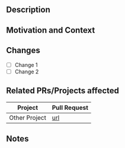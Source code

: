 <!--- Provide a general summary of your changes in the Title above -->

## Description
<!--- Describe your changes in detail -->

## Motivation and Context
<!--- Why is this change required? What problem does it solve? -->
<!--- If it fixes an open issue, please link to the issue here. -->

## Changes
<!--- List of changes done/todo --->
- [ ] Change 1
- [ ] Change 2

## Related PRs/Projects affected
<!--- Delete lines of projects that were not changed. -->
Project             | Pull Request
------------------- | --------------
Other Project            | [url](url)
<!--- Add any other related projects/PR -->


## Notes
<!--- Optional --->
<!--- Any extra information important for the reviewer, such as sensible changes that need a more strict review. --->